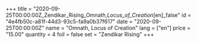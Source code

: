 +++
title = "2020-09-25T00:00:00Z_Zendikar_Rising_Omnath,_Locus_of_Creation_[en]_false"
id = "4e4fb50c-a81f-44d3-93c5-fa9a0b37f617"
date = "2020-09-25T00:00:00Z"
name = "Omnath, Locus of Creation"
lang = ["en"]
price = "15.00"
quantity = 4
foil = false
set = "Zendikar Rising"
+++
